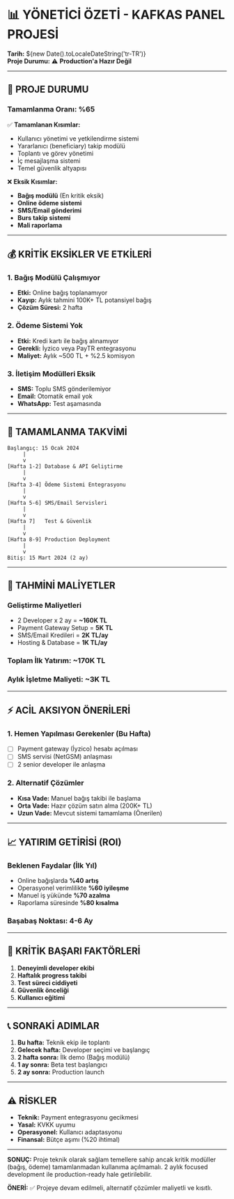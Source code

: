 # 📊 YÖNETİCİ ÖZETİ - KAFKAS PANEL PROJESİ

**Tarih:** ${new Date().toLocaleDateString('tr-TR')}  
**Proje Durumu:** ⚠️ **Production'a Hazır Değil**

---

## 🎯 PROJE DURUMU

### Tamamlanma Oranı: %65

✅ **Tamamlanan Kısımlar:**
- Kullanıcı yönetimi ve yetkilendirme sistemi
- Yararlanıcı (beneficiary) takip modülü  
- Toplantı ve görev yönetimi
- İç mesajlaşma sistemi
- Temel güvenlik altyapısı

❌ **Eksik Kısımlar:**
- **Bağış modülü** (En kritik eksik)
- **Online ödeme sistemi** 
- **SMS/Email gönderimi**
- **Burs takip sistemi**
- **Mali raporlama**

---

## 💰 KRİTİK EKSİKLER VE ETKİLERİ

### 1. **Bağış Modülü Çalışmıyor**
- **Etki:** Online bağış toplanamıyor
- **Kayıp:** Aylık tahmini 100K+ TL potansiyel bağış
- **Çözüm Süresi:** 2 hafta

### 2. **Ödeme Sistemi Yok**
- **Etki:** Kredi kartı ile bağış alınamıyor
- **Gerekli:** İyzico veya PayTR entegrasyonu
- **Maliyet:** Aylık ~500 TL + %2.5 komisyon

### 3. **İletişim Modülleri Eksik**
- **SMS:** Toplu SMS gönderilemiyor
- **Email:** Otomatik email yok
- **WhatsApp:** Test aşamasında

---

## 📅 TAMAMLANMA TAKVİMİ

```
Başlangıç: 15 Ocak 2024
     |
     v
[Hafta 1-2] Database & API Geliştirme
     |
     v  
[Hafta 3-4] Ödeme Sistemi Entegrasyonu
     |
     v
[Hafta 5-6] SMS/Email Servisleri  
     |
     v
[Hafta 7]   Test & Güvenlik
     |
     v
[Hafta 8-9] Production Deployment
     |
     v
Bitiş: 15 Mart 2024 (2 ay)
```

---

## 💸 TAHMİNİ MALİYETLER

### Geliştirme Maliyetleri
- 2 Developer x 2 ay = **~160K TL**
- Payment Gateway Setup = **5K TL**
- SMS/Email Kredileri = **2K TL/ay**
- Hosting & Database = **1K TL/ay**

### Toplam İlk Yatırım: **~170K TL**
### Aylık İşletme Maliyeti: **~3K TL**

---

## ⚡ ACİL AKSIYON ÖNERİLERİ

### 1. Hemen Yapılması Gerekenler (Bu Hafta)
- [ ] Payment gateway (İyzico) hesabı açılması
- [ ] SMS servisi (NetGSM) anlaşması
- [ ] 2 senior developer ile anlaşma

### 2. Alternatif Çözümler
- **Kısa Vade:** Manuel bağış takibi ile başlama
- **Orta Vade:** Hazır çözüm satın alma (200K+ TL)
- **Uzun Vade:** Mevcut sistemi tamamlama (Önerilen)

---

## 📈 YATIRIM GETİRİSİ (ROI)

### Beklenen Faydalar (İlk Yıl)
- Online bağışlarda **%40 artış**
- Operasyonel verimlilikte **%60 iyileşme**
- Manuel iş yükünde **%70 azalma**
- Raporlama süresinde **%80 kısalma**

### Başabaş Noktası: **4-6 Ay**

---

## 🎯 KRİTİK BAŞARI FAKTÖRLERİ

1. **Deneyimli developer ekibi**
2. **Haftalık progress takibi**
3. **Test süreci ciddiyeti**
4. **Güvenlik önceliği**
5. **Kullanıcı eğitimi**

---

## 📞 SONRAKİ ADIMLAR

1. **Bu hafta:** Teknik ekip ile toplantı
2. **Gelecek hafta:** Developer seçimi ve başlangıç
3. **2 hafta sonra:** İlk demo (Bağış modülü)
4. **1 ay sonra:** Beta test başlangıcı
5. **2 ay sonra:** Production launch

---

## ⚠️ RİSKLER

- **Teknik:** Payment entegrasyonu gecikmesi
- **Yasal:** KVKK uyumu
- **Operasyonel:** Kullanıcı adaptasyonu
- **Finansal:** Bütçe aşımı (%20 ihtimal)

---

**SONUÇ:** Proje teknik olarak sağlam temellere sahip ancak kritik modüller (bağış, ödeme) tamamlanmadan kullanıma açılmamalı. 2 aylık focused development ile production-ready hale getirilebilir.

**ÖNERİ:** ✅ Projeye devam edilmeli, alternatif çözümler maliyetli ve kısıtlı.
